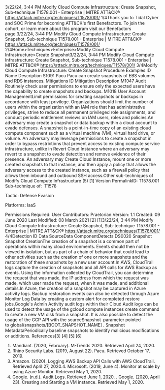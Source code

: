 3/22/24, 3:44 PM Modify Cloud Compute Infrastructure: Create Snapshot, Sub-technique T1578.001 - Enterprise | MITRE ATT&CK®
https://attack.mitre.org/techniques/T1578/001/ 1/4Thank you to Tidal Cyber and SOC Prime for becoming ATT&CK's ﬁrst Benefactors. To join the cohort, or learn more about this program visit our
Benefactors page.3/22/24, 3:44 PM Modify Cloud Compute Infrastructure: Create Snapshot, Sub-technique T1578.001 - Enterprise | MITRE ATT&CK®
https://attack.mitre.org/techniques/T1578/001/ 2/4Home>Techniques>Enterprise>Modify Cloud Compute Infrastructure>Create Snapshot3/22/24, 3:44 PM Modify Cloud Compute Infrastructure: Create Snapshot, Sub-technique T1578.001 - Enterprise | MITRE ATT&CK®
https://attack.mitre.org/techniques/T1578/001/ 3/4Modify Cloud Compute Infrastructure: Create Snapshot
Procedure Examples
ID Name Description
S1091 Pacu Pacu can create snapshots of EBS volumes and RDS instances.
Mitigations
ID Mitigation Description
M1047 Audit Routinely check user permissions to ensure only the expected users have the capability to create
snapshots and backups.
M1018 User Account
ManagementLimit permissions for creating snapshots or backups in accordance with least privilege. Organizations
should limit the number of users within the organization with an IAM role that has administrative
privileges, strive to reduce all permanent privileged role assignments, and conduct periodic entitlement
reviews on IAM users, roles and policies.An adversary may create a snapshot or data backup within a cloud account to evade defenses. A snapshot is a point-in-time copy of an
existing cloud compute component such as a virtual machine (VM), virtual hard drive, or volume. An adversary may leverage permissions to
create a snapshot in order to bypass restrictions that prevent access to existing compute service infrastructure, unlike in Revert Cloud
Instance where an adversary may revert to a snapshot to evade detection and remove evidence of their presence.
An adversary may Create Cloud Instance, mount one or more created snapshots to that instance, and then apply a policy that allows the
adversary access to the created instance, such as a ﬁrewall policy that allows them inbound and outbound SSH access.Other sub-techniques of Modify Cloud Compute Infrastructure (5)
[1]
Version PermalinkID: T1578.001
Sub-technique of:  T1578

Tactic: Defense Evasion

Platforms: IaaS

Permissions Required: User
Contributors: Praetorian
Version: 1.1
Created: 09 June 2020
Last Modiﬁed: 08 March 2021
[2]
[1]3/22/24, 3:44 PM Modify Cloud Compute Infrastructure: Create Snapshot, Sub-technique T1578.001 - Enterprise | MITRE ATT&CK®
https://attack.mitre.org/techniques/T1578/001/ 4/4Detection
ID Data SourceData ComponentDetects
DS0020 Snapshot Snapshot
CreationThe creation of a snapshot is a common part of operations within many cloud environments.
Events should then not be viewed in isolation, but as part of a chain of behavior that could lead
to other activities such as the creation of one or more snapshots and the restoration of these
snapshots by a new user account.In AWS, CloudTrail logs capture the creation of snapshots
and all API calls for AWS Backup as events. Using the information collected by CloudTrail, you
can determine the request that was made, the IP address from which the request was made,
which user made the request, when it was made, and additional details.In Azure, the creation
of a snapshot may be captured in Azure activity logs. Backup restoration events can also be
detected through Azure Monitor Log Data by creating a custom alert for completed restore
jobs.Google's Admin Activity audit logs within their Cloud Audit logs can be used to detect the
usage of the gcloud compute instances create command to create a new VM disk from a
snapshot. It is also possible to detect the usage of the GCP API with
the sourceSnapshot  parameter pointed to global/snapshots/[BOOT\_SNAPSHOT\_NAME] .
Snapshot
MetadataPeriodically baseline snapshots to identify malicious modiﬁcations or additions.
References[3]
[4]
[5]
[6]
1. Mandiant. (2020, February). M-Trends 2020. Retrieved April
24, 2020.
2. Rhino Security Labs. (2019, August 22). Pacu. Retrieved
October 17, 2019.
3. Amazon. (2020). Logging AWS Backup API Calls with AWS
CloudTrail. Retrieved April 27, 2020.4. Microsoft. (2019, June 4). Monitor at scale by using Azure
Monitor. Retrieved May 1, 2020.
5. Google. (n.d.). Audit Logs. Retrieved June 1, 2020.
. Google. (2020, April 23). Creating and Starting a VM instance.
Retrieved May 1, 2020.